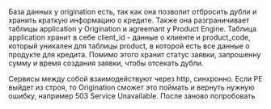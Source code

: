 База данных у origination есть, так как она позволит отбросить дубли и хранить краткую информацию о кредите. Также она
разграничивает таблицы application у Origination и agreemant y Product Engine. Таблица application хранит в себе
client_id - данные о клиенте и product_code, который уникален для таблицы product, в которой есть все данные о продукте
для кредита. Помимо этого хранит статус заявки, запрошенну сумму и время создания заявки, чтобы отсекать дубли.

Сервисы между собой взаимодействуют через http, синхронно. Если PE выйдет из строя, то Origination сможет это поймать и
вернуть нужную ошибку, например 503 Service Unavailable. После заново попробовать
